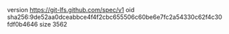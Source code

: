 version https://git-lfs.github.com/spec/v1
oid sha256:9de52aa0dceabbce4f4f2cbc655506c60be6e7fc2a54330c62f4c30fdf0b4646
size 3562
